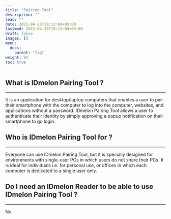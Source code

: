 ```yaml
---
title: "Pairing Tool"
description: ""
lead: ""
date: 2022-04-25T19:13:04+03:00
lastmod: 2022-04-25T19:13:04+03:00
draft: false
images: []
menu:
  docs:
    parent: "faq"
weight: 82
toc: true
---
```


## What is IDmelon Pairing Tool ?

<hr class="hr-line">
It is an application for desktop/laptop computers that enables a user to pair their smartphone with the computer to log into the computer, websites, and applications without
a password. IDmelon Pairing Tool allows a user to authenticate their identity by simply approving a popup notification on their smartphone to go login.

## Who is IDmelon Pairing Tool for ?

<hr class="hr-line">
Everyone can use IDmelon Pairing Tool, but it is specially designed for environments with single-user PCs in which users do not share their PCs. It is ideal for individuals
i.e. for personal use, or offices in which each computer is dedicated to a single user only.

## Do I need an IDmelon Reader to be able to use IDmelon Pairing Tool ?

<hr class="hr-line">
No.
